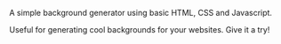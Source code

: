 A simple background generator using basic HTML, CSS and Javascript.

Useful for generating cool backgrounds for your websites. Give it a try!
